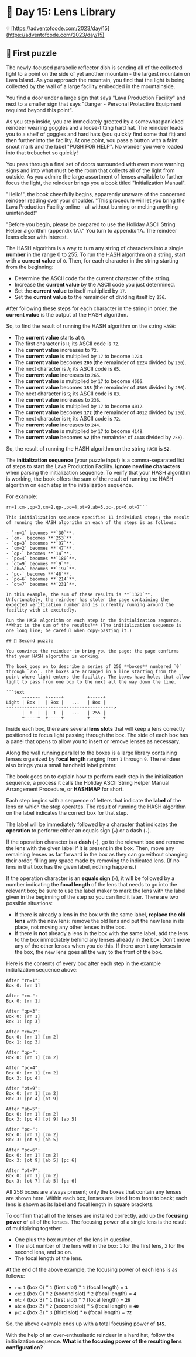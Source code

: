 # 🎄 Day 15: Lens Library

💡 [https://adventofcode.com/2023/day/15](https://adventofcode.com/2023/day/15)

## 🧩 First puzzle

The newly-focused parabolic reflector dish is sending all of the collected light to a point on the side of yet another mountain - the largest mountain on Lava Island. As you approach the mountain, you find that the light is being collected by the wall of a large facility embedded in the mountainside.

You find a door under a large sign that says "Lava Production Facility" and next to a smaller sign that says "Danger - Personal Protective Equipment required beyond this point".

As you step inside, you are immediately greeted by a somewhat panicked reindeer wearing goggles and a loose-fitting hard hat. The reindeer leads you to a shelf of goggles and hard hats (you quickly find some that fit) and then further into the facility. At one point, you pass a button with a faint snout mark and the label "PUSH FOR HELP". No wonder you were loaded into that trebuchet so quickly!

You pass through a final set of doors surrounded with even more warning signs and into what must be the room that collects all of the light from outside. As you admire the large assortment of lenses available to further focus the light, the reindeer brings you a book titled "Initialization Manual".

"Hello!", the book cheerfully begins, apparently unaware of the concerned reindeer reading over your shoulder. "This procedure will let you bring the Lava Production Facility online - all without burning or melting anything unintended!"

"Before you begin, please be prepared to use the Holiday ASCII String Helper algorithm (appendix 1A)." You turn to appendix 1A. The reindeer leans closer with interest.

The HASH algorithm is a way to turn any string of characters into a single **number** in the range 0 to 255. To run the HASH algorithm on a string, start with a **current value** of `0`. Then, for each character in the string starting from the beginning:

- Determine the ASCII code for the current character of the string.
- Increase the **current value** by the ASCII code you just determined.
- Set the **current value** to itself multiplied by `17`.
- Set the **current value** to the remainder of dividing itself by `256`.

After following these steps for each character in the string in order, the **current value** is the output of the HASH algorithm.

So, to find the result of running the HASH algorithm on the string `HASH`:

- The **current value** starts at `0`.
- The first character is `H`; its ASCII code is `72`.
- The **current value** increases to `72`.
- The **current value** is multiplied by `17` to become `1224`.
- The **current value** becomes **`200`** (the remainder of `1224` divided by `256`).
- The next character is `A`; its ASCII code is `65`.
- The **current value** increases to `265`.
- The **current value** is multiplied by `17` to become `4505`.
- The **current value** becomes **`153`** (the remainder of `4505` divided by `256`).
- The next character is `S`; its ASCII code is `83`.
- The **current value** increases to `236`.
- The **current value** is multiplied by `17` to become `4012`.
- The **current value** becomes **`172`** (the remainder of `4012` divided by `256`).
- The next character is `H`; its ASCII code is `72`.
- The **current value** increases to `244`.
- The **current value** is multiplied by `17` to become `4148`.
- The **current value** becomes **`52`** (the remainder of `4148` divided by `256`).

So, the result of running the HASH algorithm on the string `HASH` is **`52`**.

The **initialization sequence** (your puzzle input) is a comma-separated list of steps to start the Lava Production Facility. **Ignore newline characters** when parsing the initialization sequence. To verify that your HASH algorithm is working, the book offers the sum of the result of running the HASH algorithm on each step in the initialization sequence.

For example:

```text
rn=1,cm-,qp=3,cm=2,qp-,pc=4,ot=9,ab=5,pc-,pc=6,ot=7```

This initialization sequence specifies 11 individual steps; the result of running the HASH algorithm on each of the steps is as follows:

- `rn=1` becomes **`30`**.
- `cm-` becomes **`253`**.
- `qp=3` becomes **`97`**.
- `cm=2` becomes **`47`**.
- `qp-` becomes **`14`**.
- `pc=4` becomes **`180`**.
- `ot=9` becomes **`9`**.
- `ab=5` becomes **`197`**.
- `pc-` becomes **`48`**.
- `pc=6` becomes **`214`**.
- `ot=7` becomes **`231`**.

In this example, the sum of these results is **`1320`**. Unfortunately, the reindeer has stolen the page containing the expected verification number and is currently running around the facility with it excitedly.

Run the HASH algorithm on each step in the initialization sequence. **What is the sum of the results?** (The initialization sequence is one long line; be careful when copy-pasting it.)

## 🧩 Second puzzle

You convince the reindeer to bring you the page; the page confirms that your HASH algorithm is working.

The book goes on to describe a series of 256 **boxes** numbered `0` through `255`. The boxes are arranged in a line starting from the point where light enters the facility. The boxes have holes that allow light to pass from one box to the next all the way down the line.

```text
      +-----+  +-----+         +-----+
Light | Box |  | Box |   ...   | Box |
----------------------------------------->
      |  0  |  |  1  |   ...   | 255 |
      +-----+  +-----+         +-----+
```

Inside each box, there are several **lens slots** that will keep a lens correctly positioned to focus light passing through the box. The side of each box has a panel that opens to allow you to insert or remove lenses as necessary.

Along the wall running parallel to the boxes is a large library containing lenses organized by **focal length** ranging from `1` through `9`. The reindeer also brings you a small handheld label printer.

The book goes on to explain how to perform each step in the initialization sequence, a process it calls the Holiday ASCII String Helper Manual Arrangement Procedure, or **HASHMAP** for short.

Each step begins with a sequence of letters that indicate the **label** of the lens on which the step operates. The result of running the HASH algorithm on the label indicates the correct box for that step.

The label will be immediately followed by a character that indicates the **operation** to perform: either an equals sign (`=`) or a dash (`-`).

If the operation character is a **dash** (`-`), go to the relevant box and remove the lens with the given label if it is present in the box. Then, move any remaining lenses as far forward in the box as they can go without changing their order, filling any space made by removing the indicated lens. (If no lens in that box has the given label, nothing happens.)

If the operation character is an **equals sign** (`=`), it will be followed by a number indicating the **focal length** of the lens that needs to go into the relevant box; be sure to use the label maker to mark the lens with the label given in the beginning of the step so you can find it later. There are two possible situations:

- If there is already a lens in the box with the same label, **replace the old lens** with the new lens: remove the old lens and put the new lens in its place, not moving any other lenses in the box.
- If there is **not** already a lens in the box with the same label, add the lens to the box immediately behind any lenses already in the box. Don't move any of the other lenses when you do this. If there aren't any lenses in the box, the new lens goes all the way to the front of the box.

Here is the contents of every box after each step in the example initialization sequence above:

```text
After "rn=1":
Box 0: [rn 1]

After "cm-":
Box 0: [rn 1]

After "qp=3":
Box 0: [rn 1]
Box 1: [qp 3]

After "cm=2":
Box 0: [rn 1] [cm 2]
Box 1: [qp 3]

After "qp-":
Box 0: [rn 1] [cm 2]

After "pc=4":
Box 0: [rn 1] [cm 2]
Box 3: [pc 4]

After "ot=9":
Box 0: [rn 1] [cm 2]
Box 3: [pc 4] [ot 9]

After "ab=5":
Box 0: [rn 1] [cm 2]
Box 3: [pc 4] [ot 9] [ab 5]

After "pc-":
Box 0: [rn 1] [cm 2]
Box 3: [ot 9] [ab 5]

After "pc=6":
Box 0: [rn 1] [cm 2]
Box 3: [ot 9] [ab 5] [pc 6]

After "ot=7":
Box 0: [rn 1] [cm 2]
Box 3: [ot 7] [ab 5] [pc 6]
```

All 256 boxes are always present; only the boxes that contain any lenses are shown here. Within each box, lenses are listed from front to back; each lens is shown as its label and focal length in square brackets.

To confirm that all of the lenses are installed correctly, add up the **focusing power** of all of the lenses. The focusing power of a single lens is the result of multiplying together:

- One plus the box number of the lens in question.
- The slot number of the lens within the box: `1` for the first lens, `2` for the second lens, and so on.
- The focal length of the lens.

At the end of the above example, the focusing power of each lens is as follows:

- `rn`: `1` (box 0) * `1` (first slot) * `1` (focal length) = **`1`**
- `cm`: `1` (box 0) * `2` (second slot) * `2` (focal length) = **`4`**
- `ot`: `4` (box 3) * `1` (first slot) * `7` (focal length) = **`28`**
- `ab`: `4` (box 3) * `2` (second slot) * `5` (focal length) = **`40`**
- `pc`: `4` (box 3) * `3` (third slot) * `6` (focal length) = **`72`**

So, the above example ends up with a total focusing power of **`145`**.

With the help of an over-enthusiastic reindeer in a hard hat, follow the initialization sequence. **What is the focusing power of the resulting lens configuration?**

